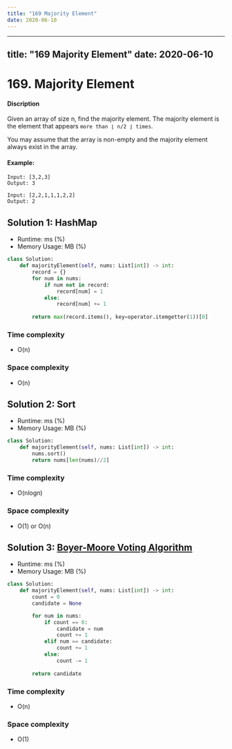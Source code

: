 ```yaml
---
title: "169 Majority Element"
date: 2020-06-10
---
```


---
title: "169 Majority Element"
date: 2020-06-10
---

# 169. Majority Element

#### Discription

Given an array of size n, find the majority element. The majority element is the element that appears `more than ⌊ n/2 ⌋ times`.

You may assume that the array is non-empty and the majority element always exist in the array.

#### Example:

```
Input: [3,2,3]
Output: 3

Input: [2,2,1,1,1,2,2]
Output: 2
```

## Solution 1: HashMap

- Runtime: ms (%)
- Memory Usage: MB (%)

```python
class Solution:
    def majorityElement(self, nums: List[int]) -> int:
        record = {}
        for num in nums:
            if num not in record:
                record[num] = 1
            else:
                record[num] += 1
        
        return max(record.items(), key=operator.itemgetter(1))[0]
```

### Time complexity

- O(n)

### Space complexity

- O(n)

## Solution 2: Sort

- Runtime: ms (%)
- Memory Usage: MB (%)

```python
class Solution:
    def majorityElement(self, nums: List[int]) -> int:
        nums.sort()
        return nums[len(nums)//2]
```

### Time complexity

- O(nlogn)

### Space complexity

- O(1) or O(n)

## Solution 3: [Boyer-Moore Voting Algorithm](https://en.wikipedia.org/wiki/Boyer%E2%80%93Moore_majority_vote_algorithm)

- Runtime: ms (%)
- Memory Usage: MB (%)

```python
class Solution:
    def majorityElement(self, nums: List[int]) -> int:
        count = 0
        candidate = None

        for num in nums:
            if count == 0:
                candidate = num
                count += 1
            elif num == candidate:
                count += 1
            else:
                count -= 1
        
        return candidate
```

### Time complexity

- O(n)

### Space complexity

- O(1)
